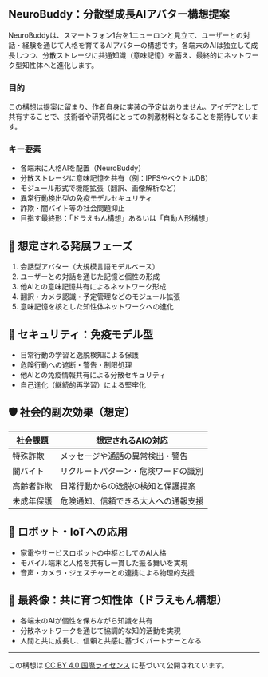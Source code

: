 ## NeuroBuddy：分散型成長AIアバター構想提案

NeuroBuddyは、スマートフォン1台を1ニューロンと見立て、ユーザーとの対話・経験を通じて人格を育てるAIアバターの構想です。各端末のAIは独立して成長しつつ、分散ストレージに共通知識（意味記憶）を蓄え、最終的にネットワーク型知性体へと進化します。

### 目的

この構想は提案に留まり、作者自身に実装の予定はありません。アイデアとして共有することで、技術者や研究者にとっての刺激材料となることを期待しています。

### キー要素

* 各端末に人格AIを配置（NeuroBuddy）
* 分散ストレージに意味記憶を共有（例：IPFSやベクトルDB）
* モジュール形式で機能拡張（翻訳、画像解析など）
* 異常行動検出型の免疫モデルセキュリティ
* 詐欺・闇バイト等の社会問題抑止
* 目指す最終形：「ドラえもん構想」あるいは「自動人形構想」

## 🔧 想定される発展フェーズ

1. 会話型アバター（大規模言語モデルベース）
2. ユーザーとの対話を通じた記憶と個性の形成
3. 他AIとの意味記憶共有によるネットワーク形成
4. 翻訳・カメラ認識・予定管理などのモジュール拡張
5. 意味記憶を核とした知性体ネットワークへの進化

## 🔐 セキュリティ：免疫モデル型

* 日常行動の学習と逸脱検知による保護
* 危険行動への遮断・警告・制限処理
* 他AIとの免疫情報共有による分散セキュリティ
* 自己進化（継続的再学習）による堅牢化

## 🛡️ 社会的副次効果（想定）

| 社会課題  | 想定されるAIの対応         |
| ----- | ------------------ |
| 特殊詐欺  | メッセージや通話の異常検出・警告   |
| 闇バイト  | リクルートパターン・危険ワードの識別 |
| 高齢者詐欺 | 日常行動からの逸脱の検知と保護提案  |
| 未成年保護 | 危険通知、信頼できる大人への通報支援 |

## 🤖 ロボット・IoTへの応用

* 家電やサービスロボットの中枢としてのAI人格
* モバイル端末と人格を共有し一貫した振る舞いを実現
* 音声・カメラ・ジェスチャーとの連携による物理的支援

## 🧠 最終像：共に育つ知性体（ドラえもん構想）

* 各端末のAIが個性を保ちながら知識を共有
* 分散ネットワークを通じて協調的な知的活動を実現
* 人間と共に成長し、信頼と共感に基づくパートナーとなる

---

この構想は [CC BY 4.0 国際ライセンス](https://creativecommons.org/licenses/by/4.0/deed.ja) に基づいて公開されています。

